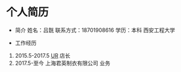 # 个人简历

+ 简介
姓名：吕皝
联系方式：18701908616
学历：本科 西安工程大学

+ 工作经历
1. 2015.5-2017.5 [UR](http://www.ur.com.cn/index.html) 店长
2. 2017.5-至今 上海君英制衣有限公司  业务